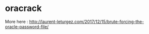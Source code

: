 # oracrack
More here : http://laurent-leturgez.com/2017/12/15/brute-forcing-the-oracle-password-file/
